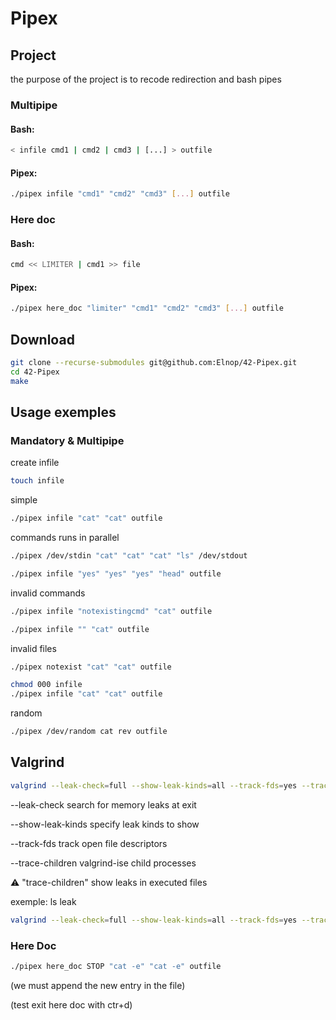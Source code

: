 # Pipex

## Project

the purpose of the project is to recode redirection and bash pipes

### Multipipe

#### Bash:

```bash
< infile cmd1 | cmd2 | cmd3 | [...] > outfile
```

#### Pipex:

```bash
./pipex infile "cmd1" "cmd2" "cmd3" [...] outfile
```
### Here doc

#### Bash:

```bash
cmd << LIMITER | cmd1 >> file
```

#### Pipex:

```bash
./pipex here_doc "limiter" "cmd1" "cmd2" "cmd3" [...] outfile
```

## Download

```bash
git clone --recurse-submodules git@github.com:Elnop/42-Pipex.git
cd 42-Pipex
make
```

## Usage exemples

### Mandatory & Multipipe

create infile

```bash
touch infile
```

simple

```bash
./pipex infile "cat" "cat" outfile
```

commands runs in parallel

```bash
./pipex /dev/stdin "cat" "cat" "cat" "ls" /dev/stdout
```

```bash
./pipex infile "yes" "yes" "yes" "head" outfile
```

invalid commands

```bash
./pipex infile "notexistingcmd" "cat" outfile
```

```bash
./pipex infile "" "cat" outfile
```

invalid files

```bash
./pipex notexist "cat" "cat" outfile
```

```bash
chmod 000 infile
./pipex infile "cat" "cat" outfile
```

random

```bash
./pipex /dev/random cat rev outfile
```

## Valgrind
```bash
valgrind --leak-check=full --show-leak-kinds=all --track-fds=yes --trace-children=yes ./pipex file1 cmd1 cmd2 file2
```

--leak-check search for memory leaks at exit

--show-leak-kinds specify leak kinds to show

--track-fds track open file descriptors

--trace-children valgrind-ise child processes

⚠️ "trace-children" show leaks in executed files

exemple: ls leak

```bash
valgrind --leak-check=full --show-leak-kinds=all --track-fds=yes --trace-children=yes ./pipex Makefile ls ls test
```

### Here Doc

```bash
./pipex here_doc STOP "cat -e" "cat -e" outfile
```
(we must append the new entry in the file)

(test exit here doc with ctr+d)
